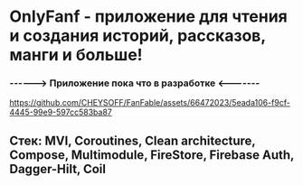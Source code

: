 # OnlyFanf - приложение для чтения и создания историй, рассказов, манги и больше!
### ------> Приложение пока что в разработке <-------



https://github.com/CHEYSOFF/FanFable/assets/66472023/5eada106-f9cf-4445-99e9-597cc583ba87


## Стек:  MVI, Coroutines, Clean architecture, Compose, Multimodule, FireStore, Firebase Auth, Dagger-Hilt, Coil
